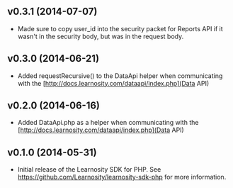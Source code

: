 ## v0.3.1 (2014-07-07)

* Made sure to copy user_id into the security packet for Reports API if it wasn't in the security body, but was in the request body.

## v0.3.0 (2014-06-21)

* Added requestRecursive() to the DataApi helper when communicating with the [http://docs.learnosity.com/dataapi/index.php](Data API)

## v0.2.0 (2014-06-16)

* Added DataApi.php as a helper when communicating with the [http://docs.learnosity.com/dataapi/index.php](Data API)

## v0.1.0 (2014-05-31)

* Initial release of the Learnosity SDK for PHP. See <https://github.com/Learnosity/learnosity-sdk-php> for more information.
